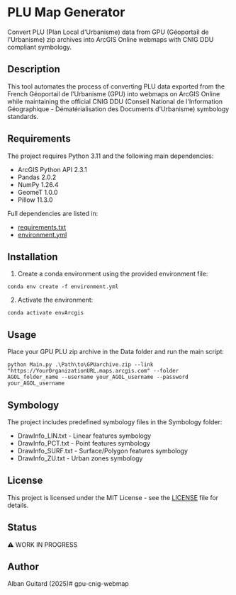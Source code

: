 # PLU Map Generator

Convert PLU (Plan Local d'Urbanisme) data from GPU (Géoportail de l'Urbanisme) zip archives into ArcGIS Online webmaps with CNIG DDU compliant symbology.

## Description

This tool automates the process of converting PLU data exported from the French Géoportail de l'Urbanisme (GPU) into webmaps on ArcGIS Online while maintaining the official CNIG DDU (Conseil National de l'Information Géographique - Dématérialisation des Documents d'Urbanisme) symbology standards.

## Requirements

The project requires Python 3.11 and the following main dependencies:

- ArcGIS Python API 2.3.1
- Pandas 2.0.2
- NumPy 1.26.4
- GeomeT 1.0.0
- Pillow 11.3.0

Full dependencies are listed in:
- [requirements.txt](requirements.txt)
- [environment.yml](environment.yml)

## Installation

1. Create a conda environment using the provided environment file:
```shell
conda env create -f environment.yml
```

2. Activate the environment:
```shell
conda activate envArcgis
```

## Usage

Place your GPU PLU zip archive in the Data folder and run the main script:

```shell
python Main.py .\Path\to\GPUarchive.zip --link "https://YourOrganizationURL.maps.arcgis.com" --folder AGOL_folder_name --username your_AGOL_username --password your_AGOL_username
```


## Symbology

The project includes predefined symbology files in the Symbology folder:
- DrawInfo_LIN.txt - Linear features symbology
- DrawInfo_PCT.txt - Point features symbology 
- DrawInfo_SURF.txt - Surface/Polygon features symbology
- DrawInfo_ZU.txt - Urban zones symbology

## License

This project is licensed under the MIT License - see the [LICENSE](LICENSE) file for details.

## Status

⚠️ WORK IN PROGRESS

## Author

Alban Guitard (2025)# gpu-cnig-webmap


